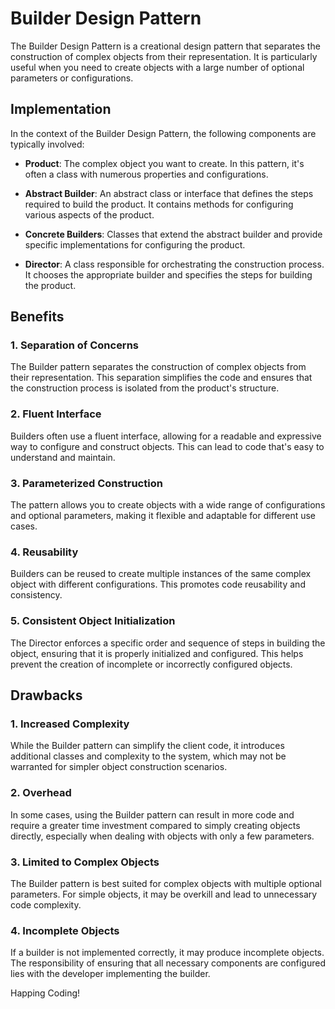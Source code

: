 # Builder Design Pattern

The Builder Design Pattern is a creational design pattern that separates the construction of complex objects from their representation. It is particularly useful when you need to create objects with a large number of optional parameters or configurations.

## Implementation

In the context of the Builder Design Pattern, the following components are typically involved:

- **Product**: The complex object you want to create. In this pattern, it's often a class with numerous properties and configurations.

- **Abstract Builder**: An abstract class or interface that defines the steps required to build the product. It contains methods for configuring various aspects of the product.

- **Concrete Builders**: Classes that extend the abstract builder and provide specific implementations for configuring the product.

- **Director**: A class responsible for orchestrating the construction process. It chooses the appropriate builder and specifies the steps for building the product.

## Benefits

### 1. Separation of Concerns

The Builder pattern separates the construction of complex objects from their representation. This separation simplifies the code and ensures that the construction process is isolated from the product's structure.

### 2. Fluent Interface

Builders often use a fluent interface, allowing for a readable and expressive way to configure and construct objects. This can lead to code that's easy to understand and maintain.

### 3. Parameterized Construction

The pattern allows you to create objects with a wide range of configurations and optional parameters, making it flexible and adaptable for different use cases.

### 4. Reusability

Builders can be reused to create multiple instances of the same complex object with different configurations. This promotes code reusability and consistency.

### 5. Consistent Object Initialization

The Director enforces a specific order and sequence of steps in building the object, ensuring that it is properly initialized and configured. This helps prevent the creation of incomplete or incorrectly configured objects.

## Drawbacks

### 1. Increased Complexity

While the Builder pattern can simplify the client code, it introduces additional classes and complexity to the system, which may not be warranted for simpler object construction scenarios.

### 2. Overhead

In some cases, using the Builder pattern can result in more code and require a greater time investment compared to simply creating objects directly, especially when dealing with objects with only a few parameters.

### 3. Limited to Complex Objects

The Builder pattern is best suited for complex objects with multiple optional parameters. For simple objects, it may be overkill and lead to unnecessary code complexity.

### 4. Incomplete Objects

If a builder is not implemented correctly, it may produce incomplete objects. The responsibility of ensuring that all necessary components are configured lies with the developer implementing the builder.

Happing Coding!
